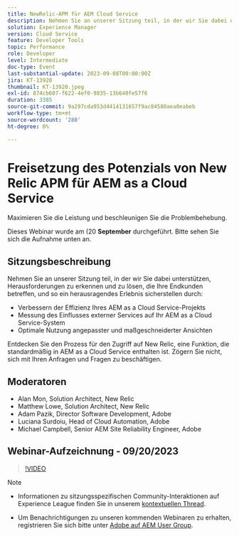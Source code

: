 ```yaml
---
title: NewRelic-APM für AEM Cloud Service
description: Nehmen Sie an unserer Sitzung teil, in der wir Sie dabei unterstützen, Herausforderungen zu erkennen und zu lösen, die Ihre Endkunden betreffen, und Ihnen ein herausragendes Erlebnis bieten, indem wir die Effizienz Ihres AEM as a Cloud Service-Projekts verbessern, den Einfluss externer Services auf Ihr AEM as a Cloud Service-System messen und maßgeschneiderte Ansichten optimal nutzen. Entdecken Sie den Prozess für den Zugriff auf New Relic, eine Funktion, die standardmäßig in AEM as a Cloud Service enthalten ist. Zögern Sie nicht, sich mit Ihren Anfragen und Fragen zu beschäftigen.
solution: Experience Manager
version: Cloud Service
feature: Developer Tools
topic: Performance
role: Developer
level: Intermediate
doc-type: Event
last-substantial-update: 2023-09-08T00:00:00Z
jira: KT-13920
thumbnail: KT-13920.jpeg
exl-id: 874cb607-f622-4ef0-9835-13b640fe57f6
duration: 3385
source-git-commit: 9a297cda953d4414131657f9ac84580aea0eabeb
workflow-type: tm+mt
source-wordcount: '280'
ht-degree: 0%

---
```


# Freisetzung des Potenzials von New Relic APM für AEM as a Cloud Service

Maximieren Sie die Leistung und beschleunigen Sie die Problembehebung.

Dieses Webinar wurde am (20 **September** durchgeführt. Bitte sehen Sie sich die Aufnahme unten an.

## Sitzungsbeschreibung

Nehmen Sie an unserer Sitzung teil, in der wir Sie dabei unterstützen, Herausforderungen zu erkennen und zu lösen, die Ihre Endkunden betreffen, und so ein herausragendes Erlebnis sicherstellen durch:

* Verbessern der Effizienz Ihres AEM as a Cloud Service-Projekts
* Messung des Einflusses externer Services auf Ihr AEM as a Cloud Service-System
* Optimale Nutzung angepasster und maßgeschneiderter Ansichten

Entdecken Sie den Prozess für den Zugriff auf New Relic, eine Funktion, die standardmäßig in AEM as a Cloud Service enthalten ist. Zögern Sie nicht, sich mit Ihren Anfragen und Fragen zu beschäftigen.

## Moderatoren

* Alan Mon, Solution Architect, New Relic
* Matthew Lowe, Solution Architect, New Relic
* Adam Pazik, Director Software Development, Adobe
* Luciana Surdoiu, Head of Cloud Automation, Adobe
* Michael Campbell, Senior AEM Site Reliability Engineer, Adobe

## Webinar-Aufzeichnung - 09/20/2023

>[!VIDEO](https://video.tv.adobe.com/v/3424439/)

>[!NOTE]
>
>* Informationen zu sitzungsspezifischen Community-Interaktionen auf Experience League finden Sie in unserem [kontextuellen Thread](https://adobe.ly/3sV67N5).
>
>* Um Benachrichtigungen zu unseren kommenden Webinaren zu erhalten, registrieren Sie sich bitte unter [Adobe auf AEM User Group](https://aem-augs.adobe.com/).
